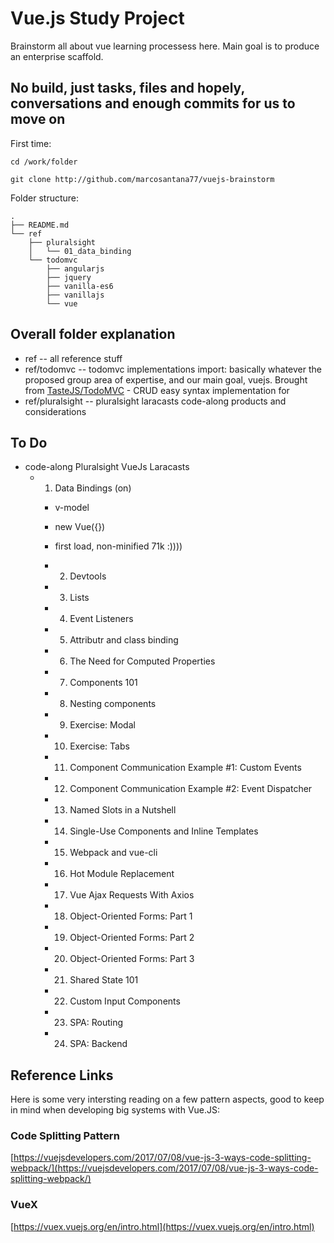 # Vue.js Study Project

Brainstorm all about vue learning processess here. Main goal is to produce an enterprise scaffold. 



## No build, just tasks, files and hopely, conversations and enough commits for us to move on

First time:
```
cd /work/folder

git clone http://github.com/marcosantana77/vuejs-brainstorm

```

Folder structure:
```
.
├── README.md
└── ref
    ├── pluralsight
    │   └── 01_data_binding
    └── todomvc
        ├── angularjs
        ├── jquery
        ├── vanilla-es6
        ├── vanillajs
        └── vue
```


## Overall folder explanation 

- ref -- all reference stuff
- ref/todomvc -- todomvc implementations import: basically whatever the proposed group area of expertise, and our main goal, vuejs. Brought from  [TasteJS/TodoMVC](https://github.com/tastejs/todomvc/tree/master/examples/) - CRUD easy syntax implementation for 
- ref/pluralsight -- pluralsight laracasts code-along products and considerations


## To Do

- code-along Pluralsight VueJs Laracasts
  - 01. Data Bindings (on)
  	- v-model
  	- new Vue({})
  	- first load, non-minified 71k :))))

	- 2. Devtools
	- 3. Lists
	- 4. Event Listeners
	- 5. Attributr and class binding
	- 6. The Need for Computed Properties
	- 7. Components 101
	- 8. Nesting components
	- 9. Exercise: Modal
	- 10. Exercise: Tabs
	- 11. Component Communication Example #1: Custom Events
	- 12. Component Communication Example #2: Event Dispatcher
	- 13. Named Slots in a Nutshell
	- 14. Single-Use Components and Inline Templates
	- 15. Webpack and vue-cli
	- 16. Hot Module Replacement
	- 17. Vue Ajax Requests With Axios
	- 18. Object-Oriented Forms: Part 1
	- 19. Object-Oriented Forms: Part 2
	- 20. Object-Oriented Forms: Part 3
	- 21. Shared State 101
	- 22. Custom Input Components
	- 23. SPA: Routing
	- 24. SPA: Backend


## Reference Links

Here is some very intersting reading on a few pattern aspects, good to keep in mind when developing big systems with Vue.JS:<br/>

### Code Splitting Pattern

[https://vuejsdevelopers.com/2017/07/08/vue-js-3-ways-code-splitting-webpack/](https://vuejsdevelopers.com/2017/07/08/vue-js-3-ways-code-splitting-webpack/)

### VueX

[https://vuex.vuejs.org/en/intro.html](https://vuex.vuejs.org/en/intro.html)
